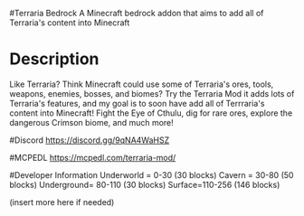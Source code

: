 #Terraria Bedrock
A Minecraft bedrock addon that aims to add all of Terraria's content into Minecraft
# Description
Like Terraria? Think Minecraft could use some of Terraria's ores, tools, weapons, enemies, bosses, and biomes? Try the Terraria Mod it adds lots of Terraria's features, and my goal is to soon have add all of Terrraria's content into Minecraft! Fight the Eye of Cthulu, dig for rare ores, explore the dangerous Crimson biome, and much more!

#Discord
https://discord.gg/9qNA4WaHSZ

#MCPEDL
https://mcpedl.com/terraria-mod/

#Developer Information
Underworld = 0-30 (30 blocks)
Cavern = 30-80 (50 blocks)
Underground= 80-110 (30 blocks)
Surface=110-256 (146 blocks)

(insert more here if needed)



